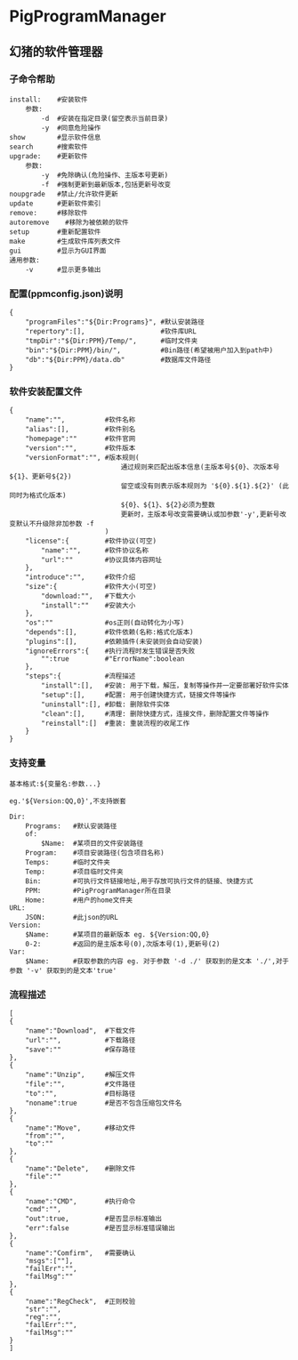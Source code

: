 # PigProgramManager

## 幻猪的软件管理器

### 子命令帮助

    install:    #安装软件
        参数:
            -d  #安装在指定目录(留空表示当前目录)
            -y  #同意危险操作
    show        #显示软件信息
    search      #搜索软件
    upgrade:    #更新软件
        参数:
            -y  #免除确认(危险操作、主版本号更新)
            -f  #强制更新到最新版本,包括更新号改变
    noupgrade   #禁止/允许软件更新
    update      #更新软件索引
    remove:     #移除软件
    autoremove    #移除为被依赖的软件
    setup       #重新配置软件
    make        #生成软件库列表文件
    gui         #显示为GUI界面
    通用参数:
        -v      #显示更多输出

### 配置(ppmconfig.json)说明

    {
        "programFiles":"${Dir:Programs}", #默认安装路径
        "repertory":[],                   #软件库URL
        "tmpDir":"${Dir:PPM}/Temp/",      #临时文件夹
        "bin":"${Dir:PPM}/bin/",          #Bin路径(希望被用户加入到path中)
        "db":"${Dir:PPM}/data.db"         #数据库文件路径
    }

### 软件安装配置文件

    {
        "name":"",          #软件名称
        "alias":[],         #软件别名
        "homepage":""       #软件官网
        "version":"",       #软件版本
        "versionFormat":"", #版本规则(
                                通过规则来匹配出版本信息(主版本号${0}、次版本号${1}、更新号${2})
                                留空或没有则表示版本规则为 '${0}.${1}.${2}' (此同时为格式化版本)
                                ${0}、${1}、${2}必须为整数
                                更新时，主版本号改变需要确认或加参数'-y',更新号改变默认不升级除非加参数 -f
                            )
        "license":{         #软件协议(可空)
            "name":"",      #软件协议名称
            "url":""        #协议具体内容网址
        },
        "introduce":"",     #软件介绍
        "size":{            #软件大小(可空)
            "download:"",   #下载大小
            "install":""    #安装大小
        },
        "os":""             #os正则(自动转化为小写)
        "depends":[],       #软件依赖(名称:格式化版本)
        "plugins":[],       #依赖插件(未安装则会自动安装)
        "ignoreErrors":{    #执行流程时发生错误是否失败
            "":true         #"ErrorName":boolean
        },
        "steps":{           #流程描述
            "install":[],   #安装: 用于下载，解压，复制等操作并一定要部署好软件实体
            "setup":[],     #配置: 用于创建快捷方式，链接文件等操作
            "uninstall":[], #卸载: 删除软件实体
            "clean":[],     #清理: 删除快捷方式，连接文件，删除配置文件等操作
            "reinstall":[]  #重装: 重装流程的收尾工作
        }
    }

### 支持变量

`基本格式:${变量名:参数...}`

`eg.'${Version:QQ,0}',不支持嵌套`

    Dir:
        Programs:   #默认安装路径
        of:
            $Name:  #某项目的文件安装路径
        Program:    #项目安装路径(包含项目名称)
        Temps:      #临时文件夹
        Temp:       #项目临时文件夹
        Bin:        #可执行文件链接地址,用于存放可执行文件的链接、快捷方式
        PPM:        #PigProgramManager所在目录
        Home:       #用户的home文件夹
    URL:
        JSON:       #此json的URL
    Version:
        $Name:      #某项目的最新版本 eg. ${Version:QQ,0}
        0-2:        #返回的是主版本号(0),次版本号(1),更新号(2)
    Var:
        $Name:      #获取参数的内容 eg. 对于参数 '-d ./' 获取到的是文本 './',对于参数 '-v' 获取到的是文本'true'

### 流程描述

    [
    {
        "name":"Download",  #下载文件
        "url":"",           #下载路径
        "save":""           #保存路径
    },
    {
        "name":"Unzip",     #解压文件
        "file":"",          #文件路径
        "to":"",            #目标路径
        "noname":true       #是否不包含压缩包文件名
    },
    {
        "name":"Move",      #移动文件
        "from":"",
        "to":""
    },
    {
        "name":"Delete",    #删除文件
        "file":""
    },
    {
        "name":"CMD",       #执行命令
        "cmd":"",
        "out":true,         #是否显示标准输出
        "err":false         #是否显示标准错误输出
    },
    {
        "name":"Comfirm",   #需要确认
        "msgs":[""],
        "failErr":"",
        "failMsg":""
    },
    {
        "name":"RegCheck",  #正则校验
        "str":"",
        "reg":"",
        "failErr":"",
        "failMsg":""
    }
    ]